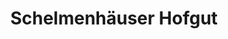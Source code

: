 ---
title: "Schelmenhäuser Hofgut"
url: /frankfurt-am-main/schelmenhaeuser-hofgut/
shop: Hofladen
---